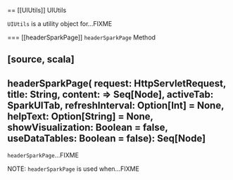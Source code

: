 == [[UIUtils]] UIUtils

`UIUtils` is a utility object for...FIXME

=== [[headerSparkPage]] `headerSparkPage` Method

[source, scala]
----
headerSparkPage(
  request: HttpServletRequest,
  title: String,
  content: => Seq[Node],
  activeTab: SparkUITab,
  refreshInterval: Option[Int] = None,
  helpText: Option[String] = None,
  showVisualization: Boolean = false,
  useDataTables: Boolean = false): Seq[Node]
----

`headerSparkPage`...FIXME

NOTE: `headerSparkPage` is used when...FIXME
